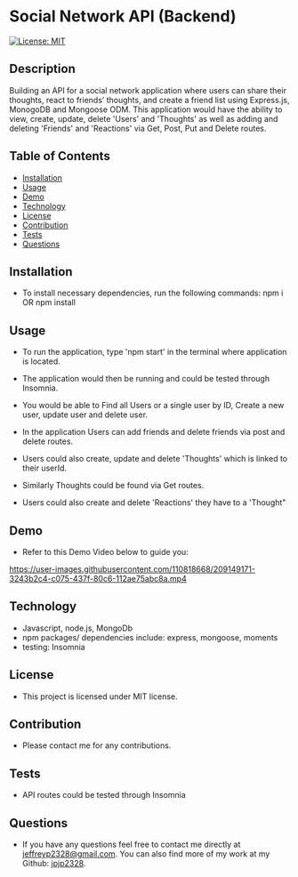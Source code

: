 # Social Network API (Backend)
[![License: MIT](https://img.shields.io/badge/License-MIT-yellow.svg)](https://opensource.org/licenses/MIT)

## Description
Building an API for a social network application where users can share their thoughts, react to friends’ thoughts, and create a friend list using Express.js, MonogoDB and Mongoose ODM. This application would have the ability to view, create, update, delete 'Users' and 'Thoughts' as well as adding and deleting 'Friends' and 'Reactions' via Get, Post, Put and Delete routes.

## Table of Contents
- [Installation](#installation)
- [Usage](#usage)
- [Demo](#demo)
- [Technology](#technology)
- [License](#license)
- [Contribution](#contribution)
- [Tests](#tests)
- [Questions](#questions)

## Installation
- To install necessary dependencies, run the following commands:
npm i OR npm install

## Usage
- To run the application, type 'npm start' in the terminal where application is located. 

- The application would then be running and could be tested through Insomnia. 

- You would be able to Find all Users or a single user by ID, Create a new user, update user and delete user.
- In the application Users can add friends and delete friends via post and delete routes.
- Users could also create, update and delete 'Thoughts' which is linked to their userId.
- Similarly Thoughts could be found via Get routes.
- Users could also create and delete 'Reactions' they have to a 'Thought"

## Demo
- Refer to this Demo Video below to guide you:

https://user-images.githubusercontent.com/110818668/209149171-3243b2c4-c075-437f-80c6-112ae75abc8a.mp4


## Technology
- Javascript, node.js, MongoDb
- npm packages/ dependencies include: express, mongoose, moments
- testing: Insomnia

## License
- This project is licensed under MIT license.

## Contribution
- Please contact me for any contributions.

## Tests
- API routes could be tested through Insomnia 

## Questions
- If you have any questions feel free to contact me directly at jeffreyp2328@gmail.com. You can also find more of my work at my Github: [jpjp2328](https://github.com/jpjp2328/).


